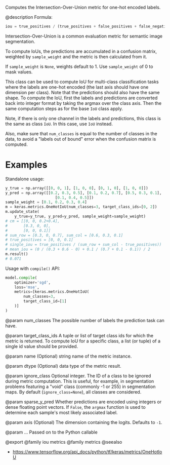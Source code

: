 Computes the Intersection-Over-Union metric for one-hot encoded labels.

@description
Formula:

```python
iou = true_positives / (true_positives + false_positives + false_negatives)
```
Intersection-Over-Union is a common evaluation metric for semantic image
segmentation.

To compute IoUs, the predictions are accumulated in a confusion matrix,
weighted by `sample_weight` and the metric is then calculated from it.

If `sample_weight` is `None`, weights default to 1.
Use `sample_weight` of 0 to mask values.

This class can be used to compute IoU for multi-class classification tasks
where the labels are one-hot encoded (the last axis should have one
dimension per class). Note that the predictions should also have the same
shape. To compute the IoU, first the labels and predictions are converted
back into integer format by taking the argmax over the class axis. Then the
same computation steps as for the base `IoU` class apply.

Note, if there is only one channel in the labels and predictions, this class
is the same as class `IoU`. In this case, use `IoU` instead.

Also, make sure that `num_classes` is equal to the number of classes in the
data, to avoid a "labels out of bound" error when the confusion matrix is
computed.

# Examples
Standalone usage:

```python
y_true = np.array([[0, 0, 1], [1, 0, 0], [0, 1, 0], [1, 0, 0]])
y_pred = np.array([[0.2, 0.3, 0.5], [0.1, 0.2, 0.7], [0.5, 0.3, 0.1],
                      [0.1, 0.4, 0.5]])
sample_weight = [0.1, 0.2, 0.3, 0.4]
m = keras.metrics.OneHotIoU(num_classes=3, target_class_ids=[0, 2])
m.update_state(
    y_true=y_true, y_pred=y_pred, sample_weight=sample_weight)
# cm = [[0, 0, 0.2+0.4],
#       [0.3, 0, 0],
#       [0, 0, 0.1]]
# sum_row = [0.3, 0, 0.7], sum_col = [0.6, 0.3, 0.1]
# true_positives = [0, 0, 0.1]
# single_iou = true_positives / (sum_row + sum_col - true_positives))
# mean_iou = (0 / (0.3 + 0.6 - 0) + 0.1 / (0.7 + 0.1 - 0.1)) / 2
m.result()
# 0.071
```

Usage with `compile()` API:

```python
model.compile(
    optimizer='sgd',
    loss='mse',
    metrics=[keras.metrics.OneHotIoU(
        num_classes=3,
        target_class_id=[1]
    )]
)
```

@param num_classes
The possible number of labels the prediction task can have.

@param target_class_ids
A tuple or list of target class ids for which the
metric is returned. To compute IoU for a specific class, a list
(or tuple) of a single id value should be provided.

@param name
(Optional) string name of the metric instance.

@param dtype
(Optional) data type of the metric result.

@param ignore_class
Optional integer. The ID of a class to be ignored during
metric computation. This is useful, for example, in segmentation
problems featuring a "void" class (commonly -1 or 255) in
segmentation maps. By default (`ignore_class=None`), all classes are
considered.

@param sparse_y_pred
Whether predictions are encoded using integers or
dense floating point vectors. If `False`, the `argmax` function
is used to determine each sample's most likely associated label.

@param axis
(Optional) The dimension containing the logits. Defaults to `-1`.

@param ...
Passed on to the Python callable

@export
@family iou metrics
@family metrics
@seealso
+ <https://www.tensorflow.org/api_docs/python/tf/keras/metrics/OneHotIoU>
